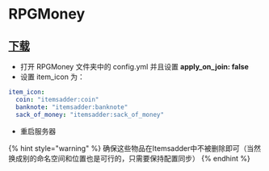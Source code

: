 # RPGMoney

## [下载](https://www.spigotmc.org/resources/%E2%9C%85must-have%E2%9C%85-rpgmoney-money-with-custom-texture-no-mods.25392/)

* 打开 RPGMoney 文件夹中的 config.yml 并且设置 **apply\_on\_join: false**
* 设置 item\_icon 为：

```yaml
item_icon:
  coin: "itemsadder:coin"
  banknote: "itemsadder:banknote"
  sack_of_money: "itemsadder:sack_of_money"
```

* 重启服务器

{% hint style="warning" %}
确保这些物品在Itemsadder中不被删除即可（当然换成别的命名空间和位置也是可行的，只需要保持配置同步）
{% endhint %}

